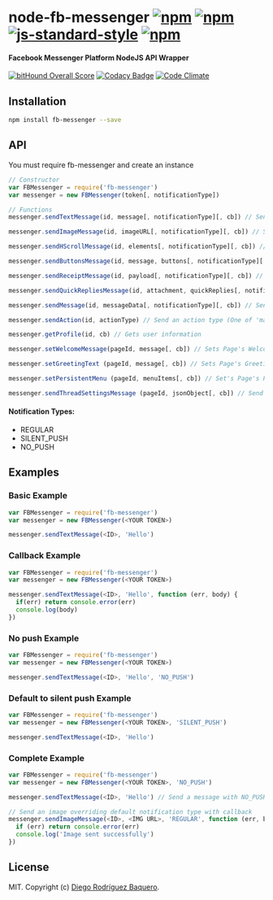 # node-fb-messenger [![npm](https://img.shields.io/npm/v/fb-messenger.svg)](https://www.npmjs.com/package/fb-messenger) [![npm](https://img.shields.io/npm/dm/fb-messenger.svg)](https://www.npmjs.com/package/fb-messenger) [![js-standard-style](https://img.shields.io/badge/code%20style-standard-brightgreen.svg)](http://standardjs.com/) [![npm](https://img.shields.io/npm/l/fb-messenger.svg)](LICENSE) 
#### Facebook Messenger Platform NodeJS API Wrapper
[![bitHound Overall Score](https://www.bithound.io/github/DiegoRBaquero/node-fb-messenger/badges/score.svg)](https://www.bithound.io/github/DiegoRBaquero/node-fb-messenger) [![Codacy Badge](https://api.codacy.com/project/badge/Grade/b3cbd4666fa54722b38288c98cd5e8c1)](https://www.codacy.com/app/diegorbaquero/node-fb-messenger?utm_source=github.com&amp;utm_medium=referral&amp;utm_content=DiegoRBaquero/node-fb-messenger&amp;utm_campaign=Badge_Grade) [![Code Climate](https://codeclimate.com/github/DiegoRBaquero/node-fb-messenger/badges/gpa.svg)](https://codeclimate.com/github/DiegoRBaquero/node-fb-messenger)

## Installation

```bash
npm install fb-messenger --save
```

## API

You must require fb-messenger and create an instance

```js
// Constructor
var FBMessenger = require('fb-messenger')
var messenger = new FBMessenger(token[, notificationType])

// Functions
messenger.sendTextMessage(id, message[, notificationType][, cb]) // Sends a text message

messenger.sendImageMessage(id, imageURL[, notificationType][, cb]) // Sends an image from URL

messenger.sendHScrollMessage(id, elements[, notificationType][, cb]) // Sends an H-SCroll generic message

messenger.sendButtonsMessage(id, message, buttons[, notificationType][, cb]) // Sends a buttons message

messenger.sendReceiptMessage(id, payload[, notificationType][, cb]) // Sends a receipt message (No need for template_type in payload) 

messenger.sendQuickRepliesMessage(id, attachment, quickReplies[, notificationType][, cb]) // Sends a Quick Replies Message

messenger.sendMessage(id, messageData[, notificationType][, cb]) // Send a message from custom data

messenger.sendAction(id, actionType) // Send an action type (One of 'mark_seen', 'typing_on', 'typing_off')

messenger.getProfile(id, cb) // Gets user information

messenger.setWelcomeMessage(pageId, message[, cb]) // Sets Page's Welcome Message (message can be a text string or a strucuted message)

messenger.setGreetingText (pageId, message[, cb]) // Sets Page's Greeting Text

messenger.setPersistentMenu (pageId, menuItems[, cb]) // Set's Page's Persistent Menu

messenger.sendThreadSettingsMessage (pageId, jsonObject[, cb]) // Send Manually Page's Thread Settings
```

#### Notification Types:
 - REGULAR
 - SILENT_PUSH
 - NO_PUSH

## Examples

### Basic Example

```js
var FBMessenger = require('fb-messenger')
var messenger = new FBMessenger(<YOUR TOKEN>)

messenger.sendTextMessage(<ID>, 'Hello')
```

### Callback Example

```js
var FBMessenger = require('fb-messenger')
var messenger = new FBMessenger(<YOUR TOKEN>)

messenger.sendTextMessage(<ID>, 'Hello', function (err, body) {
  if(err) return console.error(err)
  console.log(body)
})
```

### No push Example

```js
var FBMessenger = require('fb-messenger')
var messenger = new FBMessenger(<YOUR TOKEN>)

messenger.sendTextMessage(<ID>, 'Hello', 'NO_PUSH')
```

### Default to silent push Example

```js
var FBMessenger = require('fb-messenger')
var messenger = new FBMessenger(<YOUR TOKEN>, 'SILENT_PUSH')

messenger.sendTextMessage(<ID>, 'Hello')
```

### Complete Example

```js
var FBMessenger = require('fb-messenger')
var messenger = new FBMessenger(<YOUR TOKEN>, 'NO_PUSH')

messenger.sendTextMessage(<ID>, 'Hello') // Send a message with NO_PUSH, no callback

// Send an image overriding default notification type with callback
messenger.sendImageMessage(<ID>, <IMG URL>, 'REGULAR', function (err, body) {
  if (err) return console.error(err)
  console.log('Image sent successfully')
})
```

## License

MIT. Copyright (c) [Diego Rodríguez Baquero](https://diegorbaquero.com).

